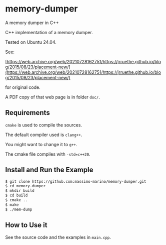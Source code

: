 # memory-dumper
A memory dumper in C++

C++ implementation of a memory dumper.

Tested on Ubuntu 24.04.

See:

[https://web.archive.org/web/20210728162751/https://jrruethe.github.io/blog/2015/08/23/placement-new/](https://web.archive.org/web/20210728162751/https://jrruethe.github.io/blog/2015/08/23/placement-new/)

for original code.

A PDF copy of that web page is in folder `doc/`.


## Requirements

`cmake` is used to compile the sources.

The default compiler used is `clang++`.

You might want to change it to `g++`.

The cmake file compiles with `-std=c++20`.


## Install and Run the Example

```bash
$ git clone https://github.com:massimo-marino/memory-dumper.git
$ cd memory-dumper
$ mkdir build
$ cd build
$ cmake ..
$ make
$ ./mem-dump
```


## How to Use it

See the source code and the examples in `main.cpp`.
